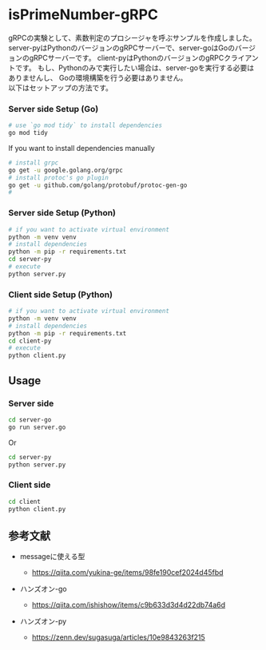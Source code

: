 # isPrimeNumber-gRPC

gRPCの実験として、素数判定のプロシージャを呼ぶサンプルを作成しました。
server-pyはPythonのバージョンのgRPCサーバーで、server-goはGoのバージョンのgRPCサーバーです。
client-pyはPythonのバージョンのgRPCクライアントです。
もし、Pythonのみで実行したい場合は、server-goを実行する必要はありませんし、
Goの環境構築を行う必要はありません。<br>
以下はセットアップの方法です。

### Server side Setup (Go)

```bash
# use `go mod tidy` to install dependencies
go mod tidy
```
If you want to install dependencies manually

```bash
# install grpc
go get -u google.golang.org/grpc
# install protoc's go plugin
go get -u github.com/golang/protobuf/protoc-gen-go
# 
```


### Server side Setup (Python)

```bash
# if you want to activate virtual environment
python -m venv venv
# install dependencies
python -m pip -r requirements.txt
cd server-py
# execute
python server.py
```

### Client side Setup (Python)

```bash
# if you want to activate virtual environment
python -m venv venv
# install dependencies
python -m pip -r requirements.txt
cd client-py
# execute
python client.py
```

## Usage

### Server side
```bash
cd server-go
go run server.go
```

Or

```bash
cd server-py
python server.py
```

### Client side

```bash
cd client
python client.py
```

## 参考文献

- messageに使える型
  - https://qiita.com/yukina-ge/items/98fe190cef2024d45fbd

- ハンズオン-go
  - https://qiita.com/ishishow/items/c9b633d3d4d22db74a6d

- ハンズオン-py
  - https://zenn.dev/sugasuga/articles/10e9843263f215
